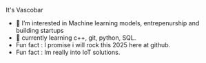 It's Vascobar
- 👀 I’m interested in Machine learning models, entrepenurship and building startups 
- 🌱 currently learning c++, git, python, SQL.
- Fun fact :  I promise i will rock this 2025 here at github.
- Fun fact : Im really into IoT solutions. 
<!--- In 2 years Iwill have started an small bussines.--->
